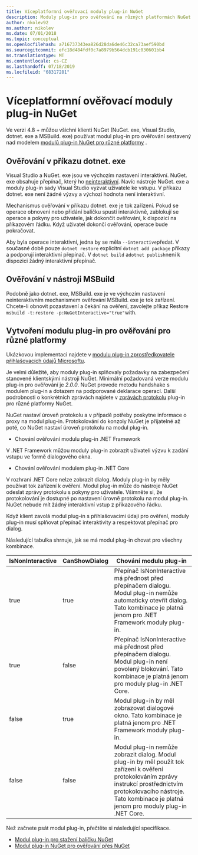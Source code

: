 ```yaml
---
title: Víceplatformní ověřovací moduly plug-in NuGet
description: Moduly plug-in pro ověřování na různých platformách NuGet pro NuGet. exe, dotnet. exe, MSBuild. exe a Visual Studio
author: nkolev92
ms.author: nikolev
ms.date: 07/01/2018
ms.topic: conceptual
ms.openlocfilehash: a716737343ea826d28da6de46c32ca73aef590bd
ms.sourcegitcommit: efc18d484fdf0c7a8979b564dcb191c030601bb4
ms.translationtype: MT
ms.contentlocale: cs-CZ
ms.lasthandoff: 07/18/2019
ms.locfileid: "68317281"
---
```

# <a name="nuget-cross-platform-authentication-plugin"></a>Víceplatformní ověřovací moduly plug-in NuGet

Ve verzi 4.8 + můžou všichni klienti NuGet (NuGet. exe, Visual Studio, dotnet. exe a MSBuild. exe) používat modul plug-in pro ověřování sestavený nad modelem [modulů plug-in NuGet pro různé platformy](NuGet-Cross-Platform-Plugins.md) .

## <a name="authentication-in-dotnetexe"></a>Ověřování v příkazu dotnet. exe

Visual Studio a NuGet. exe jsou ve výchozím nastavení interaktivní. NuGet. exe obsahuje přepínač, který ho [neinteraktivní](../nuget-exe-CLI-Reference.md).
Navíc nástroje NuGet. exe a moduly plug-in sady Visual Studio vyzvat uživatele ke vstupu.
V příkazu dotnet. exe není žádné výzvy a výchozí hodnota není interaktivní.

Mechanismus ověřování v příkazu dotnet. exe je tok zařízení. Pokud se operace obnovení nebo přidání balíčku spustí interaktivně, zablokují se operace a pokyny pro uživatele, jak dokončit ověřování, k dispozici na příkazovém řádku.
Když uživatel dokončí ověřování, operace bude pokračovat.

Aby byla operace interaktivní, jedna by se měla `--interactive`předat.
V současné době pouze `dotnet restore` explicitní `dotnet add package` příkazy a podporují interaktivní přepínač.
V `dotnet build` a`dotnet publish`není k dispozici žádný interaktivní přepínač.

## <a name="authentication-in-msbuild"></a>Ověřování v nástroji MSBuild

Podobně jako dotnet. exe, MSBuild. exe je ve výchozím nastavení neinteraktivním mechanismem ověřování MSBuild. exe je tok zařízení.
Chcete-li obnovit pozastavení a čekání na ověření, zavolejte příkaz Restore `msbuild -t:restore -p:NuGetInteractive="true"`with.

## <a name="creating-a-cross-platform-authentication-plugin"></a>Vytvoření modulu plug-in pro ověřování pro různé platformy

Ukázkovou implementaci najdete v [modulu plug-in zprostředkovatele přihlašovacích údajů Microsoftu](https://github.com/Microsoft/artifacts-credprovider).

Je velmi důležité, aby moduly plug-in splňovaly požadavky na zabezpečení stanovené klientskými nástroji NuGet.
Minimální požadovaná verze modulu plug-in pro ověřování je *2.0.0*.
NuGet provede metodu handshake s modulem plug-in a dotazem na podporované deklarace operací.
Další podrobnosti o konkrétních zprávách najdete v [zprávách protokolu](NuGet-Cross-Platform-Plugins.md#protocol-messages-index) plug-in pro různé platformy NuGet.

NuGet nastaví úroveň protokolu a v případě potřeby poskytne informace o proxy na modul plug-in.
Protokolování do konzoly NuGet je přijatelné až poté, co NuGet nastaví úroveň protokolu na modul plug-in.

- Chování ověřování modulu plug-in .NET Framework

V .NET Framework můžou moduly plug-in zobrazit uživateli výzvu k zadání vstupu ve formě dialogového okna.

- Chování ověřování modulem plug-in .NET Core

V rozhraní .NET Core nelze zobrazit dialog. Moduly plug-in by měly používat tok zařízení k ověření.
Modul plug-in může do nástroje NuGet odeslat zprávy protokolu s pokyny pro uživatele.
Všimněte si, že protokolování je dostupné po nastavení úrovně protokolu na modul plug-in.
NuGet nebude mít žádný interaktivní vstup z příkazového řádku.

Když klient zavolá modul plug-in s přihlašovacími údaji pro ověření, moduly plug-in musí splňovat přepínač interaktivity a respektovat přepínač pro dialog. 

Následující tabulka shrnuje, jak se má modul plug-in chovat pro všechny kombinace.

| IsNonInteractive | CanShowDialog | Chování modulu plug-in |
| ---------------- | ------------- | --------------- |
| true | true | Přepínač IsNonInteractive má přednost před přepínačem dialogu. Modul plug-in nemůže automaticky otevřít dialog. Tato kombinace je platná jenom pro .NET Framework moduly plug-in. |
| true | false | Přepínač IsNonInteractive má přednost před přepínačem dialogu. Modul plug-in není povolený blokování. Tato kombinace je platná jenom pro moduly plug-in .NET Core. |
| false | true | Modul plug-in by měl zobrazovat dialogové okno. Tato kombinace je platná jenom pro .NET Framework moduly plug-in. |
| false | false | Modul plug-in nemůže zobrazit dialog. Modul plug-in by měl použít tok zařízení k ověření protokolováním zprávy instrukcí prostřednictvím protokolovacího nástroje. Tato kombinace je platná jenom pro moduly plug-in .NET Core. |

Než začnete psát modul plug-in, přečtěte si následující specifikace.

- [Modul plug-in pro stažení balíčku NuGet](https://github.com/NuGet/Home/wiki/NuGet-Package-Download-Plugin)
- [Modul plug-in NuGet pro ověřování přes NuGet](https://github.com/NuGet/Home/wiki/NuGet-cross-plat-authentication-plugin)
